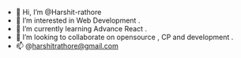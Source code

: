 - 👋 Hi, I’m @Harshit-rathore
- 👀 I’m interested in Web Development .
- 🌱 I’m currently learning Advance React .
- 💞️ I’m looking to collaborate on opensource , CP and development .
- 📫 @harshitrathore@gmail.com

<!---
Harshit-rathore
--->
